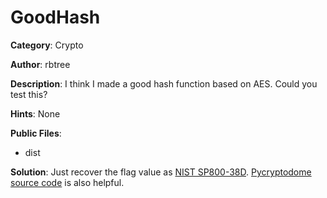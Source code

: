 # GoodHash

**Category**: Crypto

**Author**: rbtree

**Description**:
I think I made a good hash function based on AES. Could you test this?

**Hints**: None

**Public Files**:
 * dist

**Solution**:
Just recover the flag value as [NIST SP800-38D](http://csrc.nist.gov/publications/nistpubs/800-38D/SP-800-38D.pdf).
[Pycryptodome source code](https://github.com/Legrandin/pycryptodome/blob/master/lib/Crypto/Cipher/_mode_gcm.py) is also helpful.
